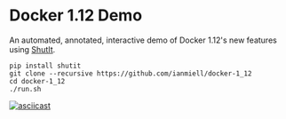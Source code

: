 Docker 1.12 Demo
================

An automated, annotated, interactive demo of Docker 1.12's new features using [ShutIt](https://github.com/ianmiell/shutit/blob/master/README.md).

```
pip install shutit
git clone --recursive https://github.com/ianmiell/docker-1_12
cd docker-1_12
./run.sh
```

[![asciicast](https://asciinema.org/a/35684.png)](https://asciinema.org/a/35684?t=87)
